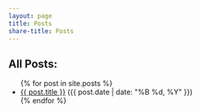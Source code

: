 ```yaml
---
layout: page
title: Posts
share-title: Posts
---
```


<h2>All Posts:</h2>
<ul>
  {% for post in site.posts %}
    <li>
      <a href="{{ post.url | relative_url }}">{{ post.title }}</a>
      ({{ post.date | date: "%B %d, %Y" }})
    </li>
  {% endfor %}
</ul>